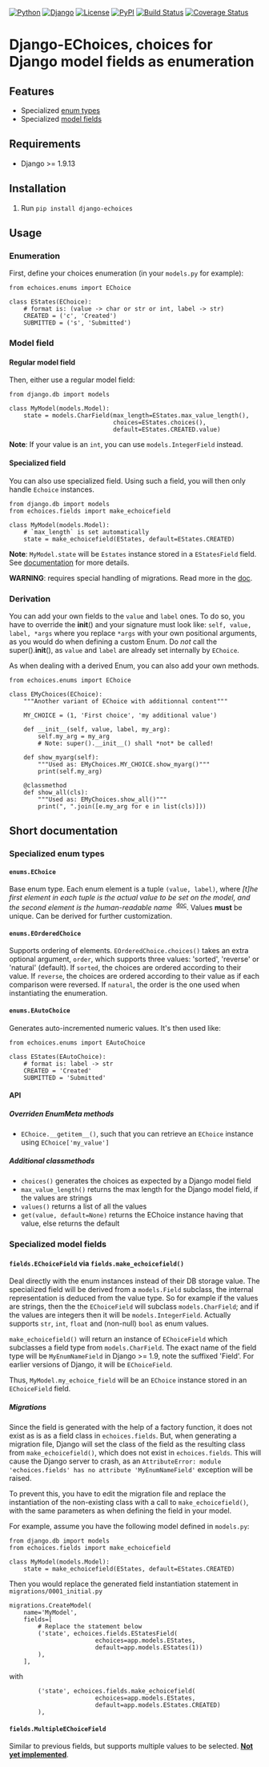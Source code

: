 [![Python](https://img.shields.io/badge/Python-3.4,3.5,3.6-blue.svg?style=flat-square)](/)
[![Django](https://img.shields.io/badge/Django-1.9,1.10-blue.svg?style=flat-square)](/)
[![License](https://img.shields.io/badge/License-GPLv3-blue.svg?style=flat-square)](/LICENSE)
[![PyPI](https://img.shields.io/pypi/v/django_echoices.svg?style=flat-square)](https://pypi.python.org/pypi/django-echoices)
[![Build Status](https://travis-ci.org/mbourqui/django-echoices.svg?branch=master)](https://travis-ci.org/mbourqui/django-echoices)
[![Coverage Status](https://coveralls.io/repos/github/mbourqui/django-echoices/badge.svg?branch=master)](https://coveralls.io/github/mbourqui/django-echoices?branch=master)


# Django-EChoices, choices for Django model fields as enumeration


## Features

* Specialized [enum types](#enum)
* Specialized [model fields](#modelfield)


## Requirements

* Django >= 1.9.13


## Installation

1. Run `pip install django-echoices`


## Usage

### Enumeration
First, define your choices enumeration (in your `models.py` for example):
```
from echoices.enums import EChoice

class EStates(EChoice):
    # format is: (value -> char or str or int, label -> str)
    CREATED = ('c', 'Created')
    SUBMITTED = ('s', 'Submitted')

```

### Model field
#### Regular model field
Then, either use a regular model field:
```
from django.db import models

class MyModel(models.Model):
    state = models.CharField(max_length=EStates.max_value_length(),
                             choices=EStates.choices(),
                             default=EStates.CREATED.value)
```

**Note**: If your value is an `int`, you can use `models.IntegerField` instead.

#### Specialized field
You can also use specialized field. Using such a field, you will then only handle `Echoice` instances.
```
from django.db import models
from echoices.fields import make_echoicefield

class MyModel(models.Model):
    # `max_length` is set automatically
    state = make_echoicefield(EStates, default=EStates.CREATED)
```

**Note**: `MyModel.state` will be `Estates` instance stored in a `EStatesField` field. See [documentation](#modelfield)
for more details.

**WARNING**: requires special handling of migrations. Read more in the [doc](#migrations).

### Derivation

You can add your own fields to the `value` and `label` ones. To do so, you have to override the __init__() and your
signature must look like: `self, value, label, *args` where you replace `*args` with your own positional arguments, as
you would do when defining a custom Enum. Do *not* call the super().__init__(), as `value` and `label` are already set
internally by `EChoice`.

As when dealing with a derived Enum, you can also add your own methods.
```
from echoices.enums import EChoice

class EMyChoices(EChoice):
    """Another variant of EChoice with additionnal content"""

    MY_CHOICE = (1, 'First choice', 'my additional value')

    def __init__(self, value, label, my_arg):
        self.my_arg = my_arg
        # Note: super().__init__() shall *not* be called!

    def show_myarg(self):
        """Used as: EMyChoices.MY_CHOICE.show_myarg()"""
        print(self.my_arg)

    @classmethod
    def show_all(cls):
        """Used as: EMyChoices.show_all()"""
        print(", ".join([e.my_arg for e in list(cls)]))
```


## Short documentation

### <a name="enum"></a>Specialized enum types

#### `enums.EChoice`
Base enum type. Each enum element is a tuple `(value, label)`, where <cite>[t]he first element
in each tuple is the actual value to be set on the model, and the second element is the human-readable name</cite>&nbsp;
<sup>[doc](https://docs.djangoproject.com/en/1.11/ref/models/fields/#choices)</sup>. Values **must** be unique. Can be
derived for further customization.

#### `enums.EOrderedChoice`
Supports ordering of elements. `EOrderedChoice.choices()` takes an extra optional argument,
`order`, which supports three values: 'sorted', 'reverse' or 'natural' (default). If `sorted`, the choices are ordered
according to their value. If `reverse`, the choices are ordered according to their value as if each comparison were
reversed. If `natural`, the order is the one used when instantiating the enumeration.

#### `enums.EAutoChoice`
Generates auto-incremented numeric values. It's then used like:
```
from echoices.enums import EAutoChoice

class EStates(EAutoChoice):
    # format is: label -> str
    CREATED = 'Created'
    SUBMITTED = 'Submitted'
```

#### API
##### Overriden EnumMeta methods
* `EChoice.__getitem__()`, such that you can retrieve an `EChoice` instance using `EChoice['my_value']`

##### Additional classmethods
* `choices()` generates the choices as expected by a Django model field
* `max_value_length()` returns the max length for the Django model field, if the values are strings
* `values()` returns a list of all the values
* `get(value, default=None)` returns the EChoice instance having that value, else returns the default

### <a name="modelfield"></a>Specialized model fields

#### `fields.EChoiceField` via `fields.make_echoicefield()`
Deal directly with the enum instances instead of their DB storage value. The specialized field will be derived from a
`models.Field` subclass, the internal representation is deduced from the value type. So for example if the values are
strings, then the the `EChoiceField` will subclass `models.CharField`; and if the values are integers then it will be
`models.IntegerField`. Actually supports `str`, `int`, `float` and (non-null) `bool` as enum values.

`make_echoicefield()` will return an instance of `EChoiceField` which subclasses a field type from `models.CharField`.
The exact name of the field type will be `MyEnumNameField` in Django >= 1.9, note the suffixed 'Field'. For earlier
versions of Django, it will be `EChoiceField`.

Thus, `MyModel.my_echoice_field` will be an `EChoice` instance stored in an `EChoiceField` field.

##### <a name="migrations"></a>Migrations
Since the field is generated with the help of a factory function, it does not exist as is as a field class in
`echoices.fields`. But, when generating a migration file, Django will set the class of the field as the resulting class
from `make_echoicefield()`, which does not exist in `echoices.fields`. This will cause the Django server to crash, as
an `AttributeError: module 'echoices.fields' has no attribute 'MyEnumNameField'` exception will be raised.

To prevent this, you have to edit the migration file and replace the instantiation of the non-existing class with a call
to `make_echoicefield()`, with the same parameters as when defining the field in your model.

For example, assume you have the following model defined in `models.py`:
```
from django.db import models
from echoices.fields import make_echoicefield

class MyModel(models.Model):
    state = make_echoicefield(EStates, default=EStates.CREATED)
```

Then you would replace the generated field instantiation statement in `migrations/0001_initial.py`
```
migrations.CreateModel(
    name='MyModel',
    fields=[
        # Replace the statement below
        ('state', echoices.fields.EStatesField(
                        echoices=app.models.EStates,
                        default=app.models.EStates(1))
        ),
    ],
```

with
```
        ('state', echoices.fields.make_echoicefield(
                        echoices=app.models.EStates,
                        default=app.models.EStates.CREATED)
        ),
```

#### `fields.MultipleEChoiceField`
Similar to previous fields, but supports multiple values to be selected.
[**Not yet implemented**](#3).